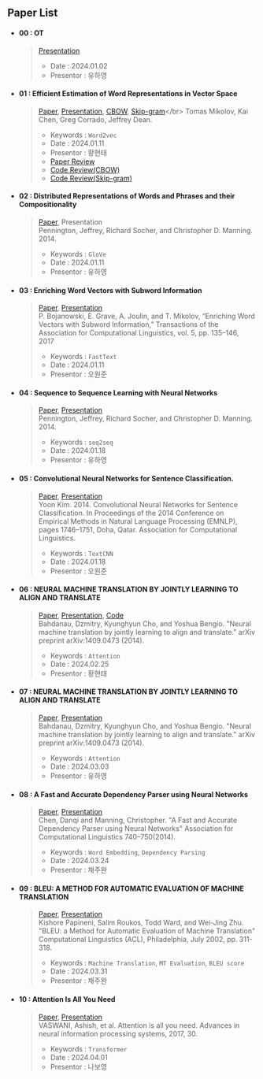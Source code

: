
## Paper List
- #### 00 : OT
  > [Presentation](https://github.com/NLP-Study-JAPPU/Basic-Course/blob/main/Presentations/OT.pdf) 
  > 
  > - Date : 2024.01.02 
  > - Presentor : 유하영

- #### 01 : Efficient Estimation of Word Representations in Vector Space
  > [Paper](https://arxiv.org/pdf/1301.3781.pdf), [Presentation](https://github.com/NLP-Study-JAPPU/Basic-Course/blob/main/Presentations/Word2Vec_24.01.11_%E1%84%92%E1%85%AA%E1%86%BC%E1%84%92%E1%85%A7%E1%86%AB%E1%84%90%E1%85%A2.pdf), [CBOW](https://github.com/NLP-Study-JAPPU/Basic-Course/blob/main/Code/Word2Vec/Word2Vec(CBOW).py), [Skip-gram](https://github.com/NLP-Study-JAPPU/Basic-Course/blob/main/Code/Word2Vec/Word2Vec(Skip_gram).py)</br>
  > Tomas Mikolov, Kai Chen, Greg Corrado, Jeffrey Dean.
  >
  > - Keywords : `Word2vec`
  > - Date : 2024.01.11
  > - Presentor : 황현태
  > - [Paper Review](https://oneul-hyeon.tistory.com/518)
  > - [Code Review(CBOW)](https://oneul-hyeon.tistory.com/530)
  > - [Code Review(Skip-gram)](https://oneul-hyeon.tistory.com/531)

- #### 02 : Distributed Representations of Words and Phrases and their Compositionality
  > [Paper](https://nlp.stanford.edu/pubs/glove.pdf), Presentation</br> 
  > Pennington, Jeffrey, Richard Socher, and Christopher D. Manning. 2014.
  >
  > - Keywords : `GloVe`
  > - Date : 2024.01.11
  > - Presentor : 유하영

- #### 03 : Enriching Word Vectors with Subword Information
  > [Paper](https://aclanthology.org/Q17-1010.pdf), [Presentation](https://ownogatari.xyz/posts/fasttext/)</br> 
  > P. Bojanowski, E. Grave, A. Joulin, and T. Mikolov, “Enriching Word Vectors with Subword Information,” Transactions of the Association for Computational Linguistics, vol. 5, pp. 135–146, 2017
  >   
  > - Keywords : `FastText`
  > - Date : 2024.01.11
  > - Presentor : 오원준
  
- #### 04 : Sequence to Sequence Learning with Neural Networks
  > [Paper](https://proceedings.neurips.cc/paper_files/paper/2014/file/a14ac55a4f27472c5d894ec1c3c743d2-Paper.pdf), [Presentation](https://github.com/NLP-Study-JAPPU/Basic-Course/blob/main/Presentations/seq2seq_24.01.18_%EC%9C%A0%ED%95%98%EC%98%81.pdf)</br> 
  > Pennington, Jeffrey, Richard Socher, and Christopher D. Manning. 2014.
  >
  > - Keywords : `seq2seq`
  > - Date : 2024.01.18
  > - Presentor : 유하영

- #### 05 : Convolutional Neural Networks for Sentence Classification.
  > [Paper](https://aclanthology.org/D14-1181.pdf), [Presentation](https://ownogatari.xyz/posts/textcnn/)</br> 
  > Yoon Kim. 2014. Convolutional Neural Networks for Sentence Classification. In Proceedings of the 2014 Conference on Empirical Methods in Natural Language Processing (EMNLP), pages 1746–1751, Doha, Qatar. Association for Computational Linguistics.
  >   
  > - Keywords : `TextCNN`
  > - Date : 2024.01.18
  > - Presentor : 오원준
  >

- #### 06 : NEURAL MACHINE TRANSLATION BY JOINTLY LEARNING TO ALIGN AND TRANSLATE
  > [Paper](https://arxiv.org/pdf/1409.0473.pdf), [Presentation](https://github.com/NLP-Study-JAPPU/Basic-Course/blob/main/Presentations/Seq2Seq_24.03.03_%E1%84%92%E1%85%AA%E1%86%BC%E1%84%92%E1%85%A7%E1%86%AB%E1%84%90%E1%85%A2.pdf), [Code](https://github.com/NLP-Study-JAPPU/Basic-Course/blob/main/Code/Seq2Seq/Seq2Seq%20with%20Attention)</br> 
  > Bahdanau, Dzmitry, Kyunghyun Cho, and Yoshua Bengio. "Neural machine translation by jointly learning to align and translate." arXiv preprint arXiv:1409.0473 (2014). 
  > - Keywords : `Attention`
  > - Date : 2024.02.25
  > - Presentor : 황현태
  >

- #### 07 : NEURAL MACHINE TRANSLATION BY JOINTLY LEARNING TO ALIGN AND TRANSLATE
  > [Paper](https://arxiv.org/pdf/1409.0473.pdf), [Presentation](https://github.com/NLP-Study-JAPPU/Basic-Course/blob/main/Presentations/Attention_24.03.03_%EC%9C%A0%ED%95%98%EC%98%81.pdf)</br> 
  > Bahdanau, Dzmitry, Kyunghyun Cho, and Yoshua Bengio. "Neural machine translation by jointly learning to align and translate." arXiv preprint arXiv:1409.0473 (2014). 
  > - Keywords : `Attention`
  > - Date : 2024.03.03
  > - Presentor : 유하영

- #### 08 : A Fast and Accurate Dependency Parser using Neural Networks
  > [Paper](https://emnlp2014.org/papers/pdf/EMNLP2014082.pdf), [Presentation](https://github.com/NLP-Study-JAPPU/Basic-Course/blob/main/Presentations/AFastandAccurateDependencyParserusingNeuralNetworks_%EC%B1%84%EC%A3%BC%EC%99%84.pdf)</br> 
  > Chen, Danqi  and Manning, Christopher. "A Fast and Accurate Dependency Parser using Neural Networks" Association for Computational Linguistics 740–750(2014).
  > - Keywords : `Word Embedding`, `Dependency Parsing`
  > - Date : 2024.03.24
  > - Presentor : 채주완

- #### 09 : BLEU: A METHOD FOR AUTOMATIC EVALUATION OF MACHINE TRANSLATION
  > [Paper](https://aclanthology.org/P02-1040.pdf), [Presentation](https://github.com/NLP-Study-JAPPU/Basic-Course/blob/main/Presentations/bleuscore_%EC%B1%84%EC%A3%BC%EC%99%84.pdf)</br> 
  > Kishore Papineni, Salim Roukos, Todd Ward, and Wei-Jing Zhu. "BLEU: a Method for Automatic Evaluation of Machine Translation" Computational Linguistics (ACL), Philadelphia, July 2002, pp. 311-318.
  > - Keywords : `Machine Translation`, `MT Evaluation`, `BLEU score`
  > - Date : 2024.03.31
  > - Presentor : 채주완

- #### 10 : Attention Is All You Need
  > [Paper](https://arxiv.org/pdf/1706.03762.pdf), [Presentation]()</br> 
  > VASWANI, Ashish, et al. Attention is all you need. Advances in neural information processing systems, 2017, 30.
  > - Keywords : `Transformer`
  > - Date : 2024.04.01
  > - Presentor : 나보영


